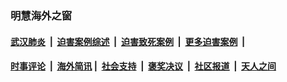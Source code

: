 
### 明慧海外之窗

####  [武汉肺炎](indexes/365.md?t=06130601) &nbsp;|&nbsp;  [迫害案例综述](indexes/328.md?t=06130601) &nbsp;|&nbsp; [迫害致死案例](indexes/277.md?t=06130601)  &nbsp;|&nbsp; [更多迫害案例](indexes/81.md?t=06130601)  &nbsp;|&nbsp; 
####  [时事评论](indexes/19.md?t=06130601) &nbsp;|&nbsp; [海外简讯](indexes/245.md?t=06130601)&nbsp;|&nbsp;  [社会支持](indexes/140.md?t=06130601) &nbsp;|&nbsp; [褒奖决议](indexes/282.md?t=06130601) &nbsp;|&nbsp; [社区报道](indexes/91.md?t=06130601)  &nbsp;|&nbsp; [天人之间](indexes/78.md?t=06130601) 

